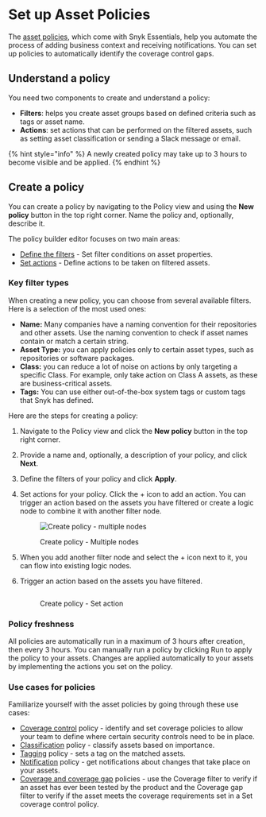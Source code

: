 # Set up Asset Policies

The [asset policies](../../../manage-risk/policies/assets-policies/), which come with Snyk Essentials, help you automate the process of adding business context and receiving notifications. You can set up policies to automatically identify the coverage control gaps. &#x20;

## Understand a policy

You need two components to create and understand a policy:

* &#x20;**Filters**: helps you create asset groups based on defined criteria such as tags or asset name.
* **Actions**: set actions that can be performed on the filtered assets, such as setting asset classification or sending a Slack message or email.

{% hint style="info" %}
A newly created policy may take up to 3 hours to become visible and be applied.
{% endhint %}

## Create a policy

You can create a policy by navigating to the Policy view and using the **New policy** button in the top right corner. Name the policy and, optionally, describe it.&#x20;

The policy builder editor focuses on two main areas:

* [Define the filters](../../../manage-risk/policies/assets-policies/create-policies.md#define-filters) - Set filter conditions on asset properties.
* [Set actions](../../../manage-risk/policies/assets-policies/create-policies.md#set-actions) - Define actions to be taken on filtered assets.

### Key filter types <a href="#key-filter-types" id="key-filter-types"></a>

When creating a new policy, you can choose from several available filters. Here is a selection of the most used ones:

* **Name:** Many companies have a naming convention for their repositories and other assets. Use the naming convention to check if asset names contain or match a certain string.
* **Asset Type:** you can apply policies only to certain asset types, such as repositories or software packages.
* **Class:** you can reduce a lot of noise on actions by only targeting a specific Class. For example, only take action on Class A assets, as these are business-critical assets.
* **Tags:** You can use either out-of-the-box system tags or custom tags that Snyk has defined.

Here are the steps for creating a policy:

1. Navigate to the Policy view and click the **New policy** button in the top right corner.
2. Provide a name and, optionally, a description of your policy, and click **Next**.
3. Define the filters of your policy and click **Apply**.
4.  Set actions for your policy. Click the + icon to add an action. You can trigger an action based on the assets you have filtered or create a logic node to combine it with another filter node.&#x20;

    <figure><img src="../../../.gitbook/assets/image (2) (12) (1).png" alt="Create policy - multiple nodes"><figcaption><p>Create policy - Multiple nodes</p></figcaption></figure>
5. When you add another filter node and select the + icon next to it, you can flow into existing logic nodes.
6.  Trigger an action based on the assets you have filtered.&#x20;

    <figure><img src="../../../.gitbook/assets/image (3) (7).png" alt=""><figcaption><p>Create policy - Set action</p></figcaption></figure>

### Policy freshness

All policies are automatically run in a maximum of 3 hours after creation, then every 3 hours. You can manually run a policy by clicking Run to apply the policy to your assets. Changes are applied automatically to your assets by implementing the actions you set on the policy.

### Use cases for policies

Familiarize yourself with the asset policies by going through these use cases:

* [Coverage control](../../../manage-risk/policies/assets-policies/use-cases-for-policies/coverage-control-policy-use-case.md) policy - identify and set coverage policies to allow your team to define where certain security controls need to be in place.
* [Classification](../../../manage-risk/policies/assets-policies/use-cases-for-policies/classification-policy-use-case.md) policy - classify assets based on importance.
* [Tagging](../../../manage-risk/policies/assets-policies/use-cases-for-policies/tagging-policy-use-case.md) policy - sets a tag on the matched assets.
* [Notification](../../../manage-risk/policies/assets-policies/use-cases-for-policies/notification-policy-use-case.md) policy - get notifications about changes that take place on your assets.
* [Coverage and coverage gap](../../../manage-risk/policies/assets-policies/use-cases-for-policies/coverage-and-coverage-gap-policies.md) policies - use the Coverage filter to verify if an asset has ever been tested by the product and the Coverage gap filter to verify if the asset meets the coverage requirements set in a Set coverage control policy.
